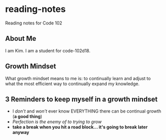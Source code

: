 # reading-notes
Reading notes for Code 102

## About Me
I am Kim. I am a student for code-102d18.

## Growth Mindset 
What growth mindset means to me is: to continually learn and adjust to what the most efficient way to continually expand my knowledge. 

## 3 Reminders to keep myself in a growth mindset
- I *don't* and *won't* ever know EVERYTHING there can be continual growth (**a good thing**)
- *Perfection is the enemy of to trying to grow*
- **take a break when you hit a road block... it's going to break later anyway**
